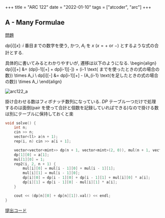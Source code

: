 +++
title = "ARC 122"
date = "2022-01-10"
tags = ["atcoder", "arc"]
+++



## A - Many Formulae

[問題](https://atcoder.jp/contests/arc122/tasks/arc122_a)

$dp[i][x]$: $i$ 番目までの数字を使う, かつ, $A_i$ を $x~(x = + \text{ or } -)$ とするような式の合計とする.

具体的に書いてみるとわかりやすいが, 遷移は以下のようになる.
\begin{align}
    dp[i][+] &= (dp[i-1][+] + dp[i-1][-]) + (i-1 \text{ までを使ったときの式の場合の数}) \times A_i \\
    dp[i][-] &= dp[i-1][+] - (A_{i-1} \text{を足したときの式の場合の数}) \times A_i
\end{align}

![arc122_a](/images/atcoder/arc/122/arc122_a.png)

掛け合わせる数はフィボナッチ数列になっている. $DP$ テーブル一つだけで処理するのは面倒(pair を使って合計と個数を記録していればできる)なので掛ける数は別にテーブルに保持しておくと楽

```cpp
void solve() {
    int n;
    cin >> n;
    vector<ll> a(n + 1);
    rep(i, n) cin >> a[i + 1];

    vector<vector<mint>> dp(n + 1, vector<mint>(2, 0)), mul(n + 1, vector<mint>(2, 0));
    dp[1][0] = a[1];
    mul[1][0] = 1;
    rep2(i, 2, n + 1) {
        mul[i][0] = mul[i - 1][0] + mul[i - 1][1];
        mul[i][1] = mul[i - 1][0];
        dp[i][0] = dp[i - 1][0] + dp[i - 1][1] + mul[i][0] * a[i];
        dp[i][1] = dp[i - 1][0] - mul[i][1] * a[i];
    }

    cout << (dp[n][0] + dp[n][1]).val() << endl;
}
```

[提出コード](https://atcoder.jp/contests/arc122/submissions/28445829)
